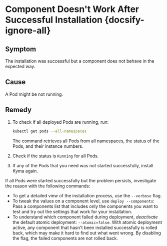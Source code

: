 # Component Doesn't Work After Successful Installation {docsify-ignore-all}

## Symptom

The installation was successful but a component does not behave in the expected way.

## Cause

A Pod might be not running.

## Remedy

1. To check if all deployed Pods are running, run:

   ```bash
   kubectl get pods --all-namespaces
   ```

   The command retrieves all Pods from all namespaces, the status of the Pods, and their instance numbers.

2. Check if the status is `Running` for all Pods.
3. If any of the Pods that you need was not started successfully, install Kyma again.

If all Pods were started successfully but the problem persists, investigate the reason with the following commands:

- To get a detailed view of the installation process, use the `--verbose` flag.
- To tweak the values on a component level, use `deploy --components`: Pass a components list that includes only the components you want to test and try out the settings that work for your installation.
- To understand which component failed during deployment, *deactivate* the default atomic deployment: `--atomic=false`.
   With atomic deployment active, any component that hasn't been installed successfully is rolled back, which may make it hard to find out what went wrong. By disabling the flag, the failed components are not rolled back.
